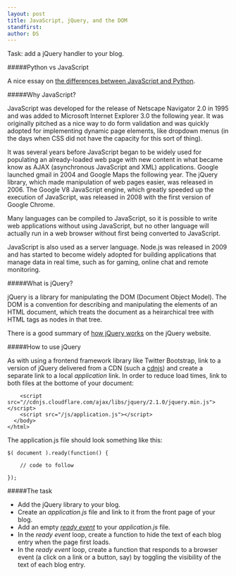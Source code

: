```yaml
---
layout: post
title: JavaScript, jQuery, and the DOM
standfirst: 
author: DS
---
```


Task: add a jQuery handler to your blog.

#####Python vs JavaScript

A nice essay on [the differences between JavaScript and Python](https://blog.glyphobet.net/essay/2557).

#####Why JavaScript?

JavaScript was developed for the release of Netscape Navigator 2.0 in 1995 and was added to Microsoft Internet Explorer 3.0 the following year. It was originally pitched as a nice way to do form validation and was quickly adopted for implementing dynamic page elements, like dropdown menus (in the days when CSS did not have the capacity for this sort of thing). 

It was several years before JavaScript began to be widely used for populating an already-loaded web page with new content in what became know as AJAX (asynchronous JavaScript and XML) applications. Google launched gmail in 2004 and Google Maps the following year. The jQuery library, which made manipulation of web pages easier, was released in 2006. The Google V8 JavaScript engine, which greatly speeded up the execution of JavaScript, was released in 2008 with the first version of Google Chrome.

Many languages can be compiled to JavaScript, so it is possible to write web applications without using JavaScript, but no other language will actually run in a web browser without first being converted to JavaScript.

JavaScript is also used as a server language. Node.js was released in 2009 and has started to become widely adopted for building applications that manage data in real time, such as for gaming, online chat and remote monitoring.

#####What is jQuery?

jQuery is a library for manipulating the DOM (Document Object Model). The DOM is a convention for describing and manipulating the elements of an HTML document, which treats the document as a heirarchical tree with HTML tags as nodes in that tree.

There is a good summary of [how jQuery works](http://learn.jquery.com/about-jquery/how-jquery-works/) on the jQuery website.

#####How to use jQuery

As with using a frontend framework library like Twitter Bootstrap, link to a version of jQuery delivered from a CDN (such a [cdnjs](http://cdnjs.com/libraries/jquery/)) and create a separate link to a local _application_ link. In order to reduce load times, link to both files at the bottome of your document:

        <script src="//cdnjs.cloudflare.com/ajax/libs/jquery/2.1.0/jquery.min.js"></script>
        <script src="/js/application.js"></script>
      </body>
    </html>
    
The application.js file should look something like this:

    $( document ).ready(function() {

        // code to follow

    });

#####The task

* Add the jQuery library to your blog.
* Create an _application.js_ file and link to it from the front page of your blog.
* Add an empty [_ready event_](http://api.jquery.com/ready/) to your _application.js_ file.
* In the _ready event_ loop, create a function to hide the text of each blog entry when the page first loads.
* In the _ready event_ loop, create a function that responds to a browser event (a click on a link or a button, say) by toggling the visibility of the text of each blog entry.




